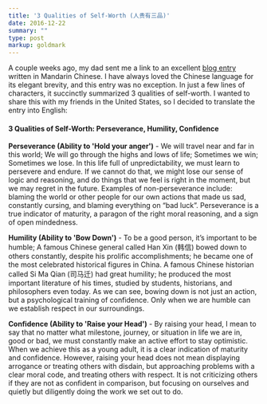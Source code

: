 ```yaml
---
title: '3 Qualities of Self-Worth (人贵有三品)'
date: 2016-12-22
summary: ""
type: post
markup: goldmark
---
```


A couple weeks ago, my dad sent me a link to an excellent [blog entry](https://m.sohu.com/n/474235216/?wscrid=95360_5) written in Mandarin Chinese. I have always loved the Chinese language for its elegant brevity, and this entry was no exception. In just a few lines of characters, it succinctly summarized 3 qualities of self-worth. I wanted to share this with my friends in the United States, so I decided to translate the entry into English:

#### 3 Qualities of Self-Worth: Perseverance, Humility, Confidence

**Perseverance (Ability to 'Hold your anger')** - We will travel near and far in this world; We will go through the highs and lows of life; Sometimes we win; Sometimes we lose. In this life full of unpredictability, we must learn to persevere and endure. If we cannot do that, we might lose our sense of logic and reasoning, and do things that we feel is right in the moment, but we may regret in the future. Examples of non-perseverance include: blaming the world or other people for our own actions that made us sad, constantly cursing, and blaming everything on “bad luck”. Perseverance is a true indicator of maturity, a paragon of the right moral reasoning, and a sign of open mindedness.

**Humility (Ability to 'Bow Down')** - To be a good person, it’s important to be humble; A famous Chinese general called Han Xin (韩信) bowed down to others constantly, despite his prolific accomplishments; he became one of the most celebrated historical figures in China. A famous Chinese historian called Si Ma Qian (司马迁) had great humility; he produced the most important literature of his times, studied by students, historians, and philosophers even today. As we can see, bowing down is not just an action, but a psychological training of confidence. Only when we are humble can we establish respect in our surroundings.

**Confidence (Ability to 'Raise your Head')** - By raising your head, I mean to say that no matter what milestone, journey, or situation in life we are in, good or bad, we must constantly make an active effort to stay optimistic. When we achieve this as a young adult, it is a clear indication of maturity and confidence. However, raising your head does not mean displaying arrogance or treating others with disdain, but approaching problems with a clear moral code, and treating others with respect. It is not criticizing others if they are not as confident in comparison, but focusing on ourselves and quietly but diligently doing the work we set out to do.
